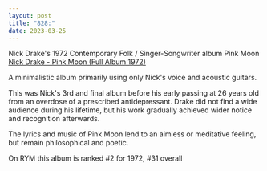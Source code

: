 ```yaml
---
layout: post
title: "828:"
date: 2023-03-25
---
```


Nick Drake's 1972 Contemporary Folk / Singer-Songwriter album Pink Moon  
[Nick Drake \- Pink Moon (Full Album 1972\)](https://youtu.be/Nvx20hrqNB4)

A minimalistic album primarily using only Nick's voice and acoustic guitars.

This was Nick's 3rd and final album before his early passing at 26 years old from an overdose of a prescribed antidepressant. Drake did not find a wide audience during his lifetime, but his work gradually achieved wider notice and recognition afterwards.

The lyrics and music of Pink Moon lend to an aimless or meditative feeling, but remain philosophical and poetic.

On RYM this album is ranked \#2 for 1972, \#31 overall
